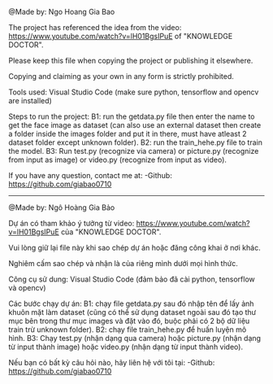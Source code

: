 @Made by: Ngo Hoang Gia Bao

The project has referenced the idea from the video: https://www.youtube.com/watch?v=lH01BgsIPuE of "KNOWLEDGE DOCTOR".

Please keep this file when copying the project or publishing it elsewhere. 

Copying and claiming as your own in any form is strictly prohibited.

Tools used: Visual Studio Code (make sure python, tensorflow and opencv are installed)

Steps to run the project:
B1: run the getdata.py file then enter the name to get the face image as dataset (can also use an external dataset then create a folder inside the images folder and put it in there, must have atleast 2 dataset folder except unknown folder).
B2: run the train_hehe.py file to train the model.
B3: Run test.py (recognize via camera) or picture.py (recognize from input as image) or video.py (recognize from input as video).

If you have any question, contact me at: 
-Github: https://github.com/giabao0710

------------------------------------------------------------------------------------------------------------------------------------------------------------------------------------------------

@Made by: Ngô Hoàng Gia Bảo

Dự án có tham khảo ý tưởng từ video: https://www.youtube.com/watch?v=lH01BgsIPuE của "KNOWLEDGE DOCTOR".

Vui lòng giữ lại file này khi sao chép dự án hoặc đăng công khai ở nơi khác.

Nghiêm cấm sao chép và nhận là của riêng mình dưới mọi hình thức.

Công cụ sử dung: Visual Studio Code (đảm bảo đã cài python, tensorflow và opencv)

Các bước chạy dự án:
B1: chạy file getdata.py sau đó nhập tên để lấy ảnh khuôn mặt làm dataset (cũng có thể sử dụng dataset ngoài sau đó tạo thư mục bên trong thư mục images và đặt vào đó, buộc phải có 2 bộ dữ liệu train trừ unknown folder).
B2: chạy file train_hehe.py để huấn luyện mô hình.
B3: Chạy test.py (nhận dạng qua camera) hoặc picture.py (nhận dạng từ input thành image) hoặc video.py (nhận dạng từ input thành video).

Nếu bạn có bất kỳ câu hỏi nào, hãy liên hệ với tôi tại:
-Github: https://github.com/giabao0710